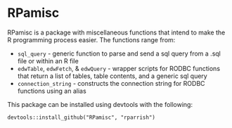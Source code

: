 RPamisc
=======

RPamisc is a package with miscellaneous functions that intend to make the R programming process easier. The functions range from:  

 - `sql_query` - generic function to parse and send a sql query from a .sql file or within an R file 
 - `edwTable`, `edwFetch`, & `edwQuery` - wrapper scripts for RODBC functions that return a list of tables, table contents, and a generic sql query
 - `connection_string` - constructs the connection string for RODBC functions using an alias

This package can be installed using devtools with the following:

    devtools::install_github("RPamisc", "rparrish")
 
